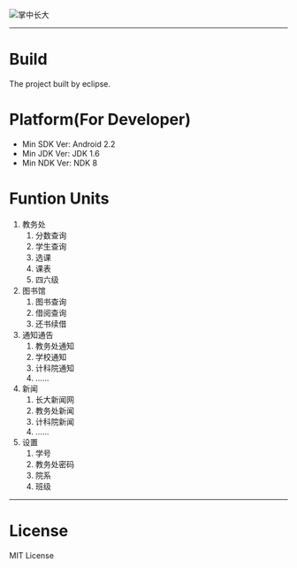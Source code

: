 ![掌中长大](https://raw.github.com/duguying/yuol-app/master/logo.png) 

----------


# Build #

The project built by eclipse.

# Platform(For Developer) #
- Min SDK Ver: Android 2.2
- Min JDK Ver: JDK 1.6
- Min NDK Ver: NDK 8

# Funtion Units #

1. 教务处
	1. 分数查询
	2. 学生查询
	3. 选课
	4. 课表
	5. 四六级
2. 图书馆
	1. 图书查询
	2. 借阅查询
	3. 还书续借
3. 通知通告
	1. 教务处通知
	2. 学校通知
	3. 计科院通知
	4. ……
4. 新闻
	1. 长大新闻网
	2. 教务处新闻
	3. 计科院新闻
	4. ……
5. 设置
	1. 学号
	2. 教务处密码
	3. 院系
	4. 班级

----------

# License #
MIT License


